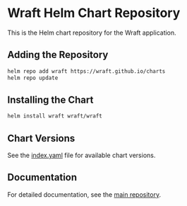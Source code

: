# Wraft Helm Chart Repository

This is the Helm chart repository for the Wraft application.

## Adding the Repository

```bash
helm repo add wraft https://wraft.github.io/charts
helm repo update
```

## Installing the Chart

```bash
helm install wraft wraft/wraft
```

## Chart Versions

See the [index.yaml](index.yaml) file for available chart versions.

## Documentation

For detailed documentation, see the [main repository](https://wraft.github.io/charts). 